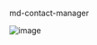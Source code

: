 md-contact-manager

![image](https://cloud.githubusercontent.com/assets/677826/19052195/2a13f298-89b6-11e6-967d-07c6470dda32.png)
